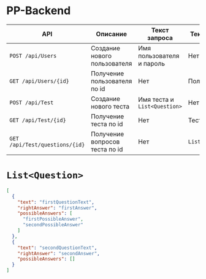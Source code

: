 # PP-Backend
| **API**                       | **Описание**                   | **Текст запроса**            | **Текст ответа** |
|-------------------------------|--------------------------------|------------------------------|------------------|
| `POST /api/Users` | Создание нового пользователя   | Имя пользователя и пароль    | Нет              |
| `GET /api/Users/{id}`         | Получение пользователя по id   | Нет                          | Пользователь     |
| `POST /api/Test`              | Создание нового теста          | Имя теста и `List<Question>` | Нет              |
| `GET /api/Test/{id}`          | Получение теста по id          | Нет                          | Тест             |
| `GET /api/Test/questions/{id}` | Получение вопросов теста по id | Нет                          | `List<Question>`    |

# `List<Question>`
```json
[
  {
    "text": "firstQuestionText",
    "rightAnswer": "firstAnswer",
    "possibleAnswers": [
      "firstPossibleAnswer",
      "secondPossibleAnswer"
    ]
  },
  {
    "text": "secondQuestionText",
    "rightAnswer": "secondAnswer",
    "possibleAnswers": []
  }
]
```